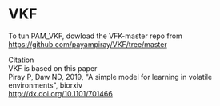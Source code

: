 # VKF
To tun PAM_VKF, dowload the VFK-master repo from https://github.com/payampiray/VKF/tree/master 

Citation  
VKF is based on this paper  
Piray P, Daw ND, 2019, "A simple model for learning in volatile environments", biorxiv  
http://dx.doi.org/10.1101/701466
